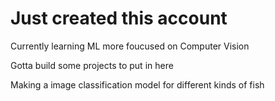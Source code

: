 Just created this account
============================
Currently learning ML more foucused on Computer Vision

Gotta build some projects to put in here

Making a image classification model for different kinds of fish
